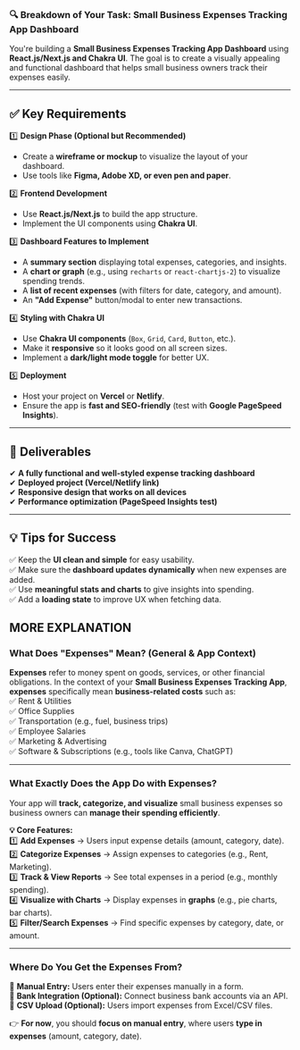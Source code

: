 ### **🔍 Breakdown of Your Task: Small Business Expenses Tracking App Dashboard**  

You're building a **Small Business Expenses Tracking App Dashboard** using **React.js/Next.js and Chakra UI**. The goal is to create a visually appealing and functional dashboard that helps small business owners track their expenses easily.  

---

## **✅ Key Requirements**  
1️⃣ **Design Phase (Optional but Recommended)**  
   - Create a **wireframe or mockup** to visualize the layout of your dashboard.  
   - Use tools like **Figma, Adobe XD, or even pen and paper**.  

2️⃣ **Frontend Development**  
   - Use **React.js/Next.js** to build the app structure.  
   - Implement the UI components using **Chakra UI**.  

3️⃣ **Dashboard Features to Implement**  
   - A **summary section** displaying total expenses, categories, and insights.  
   - A **chart or graph** (e.g., using `recharts` or `react-chartjs-2`) to visualize spending trends.  
   - A **list of recent expenses** (with filters for date, category, and amount).  
   - An **"Add Expense"** button/modal to enter new transactions.  

4️⃣ **Styling with Chakra UI**  
   - Use **Chakra UI components** (`Box`, `Grid`, `Card`, `Button`, etc.).  
   - Make it **responsive** so it looks good on all screen sizes.  
   - Implement a **dark/light mode toggle** for better UX.  

5️⃣ **Deployment**  
   - Host your project on **Vercel** or **Netlify**.  
   - Ensure the app is **fast and SEO-friendly** (test with **Google PageSpeed Insights**).  

---

## **🚀 Deliverables**  
✔ **A fully functional and well-styled expense tracking dashboard**  
✔ **Deployed project (Vercel/Netlify link)**  
✔ **Responsive design that works on all devices**  
✔ **Performance optimization (PageSpeed Insights test)**  

---

## **💡 Tips for Success**  
✅ Keep the **UI clean and simple** for easy usability.  
✅ Make sure the **dashboard updates dynamically** when new expenses are added.  
✅ Use **meaningful stats and charts** to give insights into spending.  
✅ Add a **loading state** to improve UX when fetching data. 
 

## MORE EXPLANATION
### **What Does "Expenses" Mean? (General & App Context)**  
**Expenses** refer to money spent on goods, services, or other financial obligations. In the context of your **Small Business Expenses Tracking App**, **expenses** specifically mean **business-related costs** such as:  
✅ Rent & Utilities  
✅ Office Supplies  
✅ Transportation (e.g., fuel, business trips)  
✅ Employee Salaries  
✅ Marketing & Advertising  
✅ Software & Subscriptions (e.g., tools like Canva, ChatGPT)  

---

### **What Exactly Does the App Do with Expenses?**  
Your app will **track, categorize, and visualize** small business expenses so business owners can **manage their spending efficiently**.  

**💡 Core Features:**  
1️⃣ **Add Expenses** → Users input expense details (amount, category, date).  
2️⃣ **Categorize Expenses** → Assign expenses to categories (e.g., Rent, Marketing).  
3️⃣ **Track & View Reports** → See total expenses in a period (e.g., monthly spending).  
4️⃣ **Visualize with Charts** → Display expenses in **graphs** (e.g., pie charts, bar charts).  
5️⃣ **Filter/Search Expenses** → Find specific expenses by category, date, or amount.  

---

### **Where Do You Get the Expenses From?**  
🔹 **Manual Entry:** Users enter their expenses manually in a form.  
🔹 **Bank Integration (Optional):** Connect business bank accounts via an API.  
🔹 **CSV Upload (Optional):** Users import expenses from Excel/CSV files.  

👉 **For now**, you should **focus on manual entry**, where users **type in expenses** (amount, category, date).  


